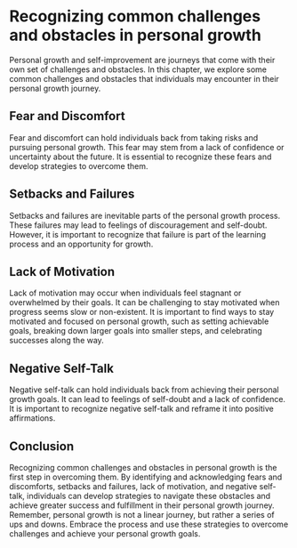 Recognizing common challenges and obstacles in personal growth
=========================================================================================================================

Personal growth and self-improvement are journeys that come with their own set of challenges and obstacles. In this chapter, we explore some common challenges and obstacles that individuals may encounter in their personal growth journey.

Fear and Discomfort
-------------------

Fear and discomfort can hold individuals back from taking risks and pursuing personal growth. This fear may stem from a lack of confidence or uncertainty about the future. It is essential to recognize these fears and develop strategies to overcome them.

Setbacks and Failures
---------------------

Setbacks and failures are inevitable parts of the personal growth process. These failures may lead to feelings of discouragement and self-doubt. However, it is important to recognize that failure is part of the learning process and an opportunity for growth.

Lack of Motivation
------------------

Lack of motivation may occur when individuals feel stagnant or overwhelmed by their goals. It can be challenging to stay motivated when progress seems slow or non-existent. It is important to find ways to stay motivated and focused on personal growth, such as setting achievable goals, breaking down larger goals into smaller steps, and celebrating successes along the way.

Negative Self-Talk
------------------

Negative self-talk can hold individuals back from achieving their personal growth goals. It can lead to feelings of self-doubt and a lack of confidence. It is important to recognize negative self-talk and reframe it into positive affirmations.

Conclusion
----------

Recognizing common challenges and obstacles in personal growth is the first step in overcoming them. By identifying and acknowledging fears and discomforts, setbacks and failures, lack of motivation, and negative self-talk, individuals can develop strategies to navigate these obstacles and achieve greater success and fulfillment in their personal growth journey. Remember, personal growth is not a linear journey, but rather a series of ups and downs. Embrace the process and use these strategies to overcome challenges and achieve your personal growth goals.
